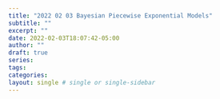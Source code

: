 ```yaml
---
title: "2022 02 03 Bayesian Piecewise Exponential Models"
subtitle: ""
excerpt: ""
date: 2022-02-03T18:07:42-05:00
author: ""
draft: true
series:
tags:
categories:
layout: single # single or single-sidebar
---
```

